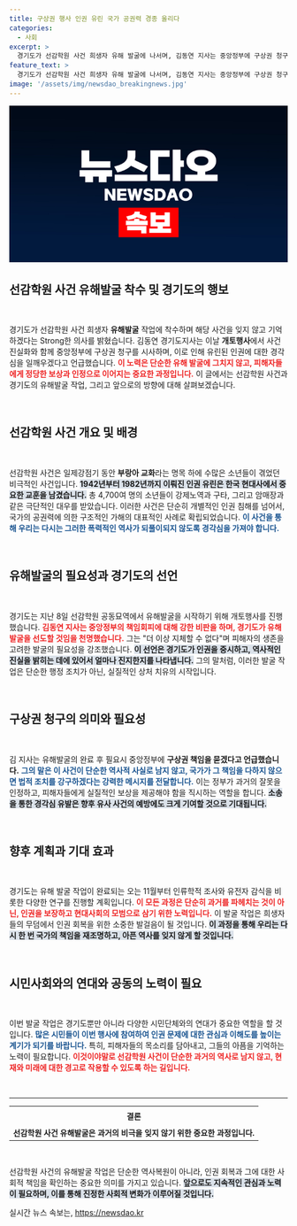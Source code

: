 ```yaml
---
title: 구상권 행사 인권 유린 국가 공권력 경종 울리다
categories:
  - 사회
excerpt: >
  경기도가 선감학원 사건 희생자 유해 발굴에 나서며, 김동연 지사는 중앙정부에 구상권 청구 가능성을 언급했습니다. 그는 국가의 책임을 강조하며 인권 회복을 위한 강력한 의지를 드러냈습니다. 클릭하여 자세히 알아보세요!
feature_text: >
  경기도가 선감학원 사건 희생자 유해 발굴에 나서며, 김동연 지사는 중앙정부에 구상권 청구 가능성을 언급했습니다. 그는 국가의 책임을 강조하며 인권 회복을 위한 강력한 의지를 드러냈습니다. 클릭하여 자세히 알아보세요!
image: '/assets/img/newsdao_breakingnews.jpg'
---
```


<p><img src="/assets/img/newsdao_breakingnews.jpg" alt="koreaapp 속보" /></p>

<h2 data-ke-size="size26">선감학원 사건 유해발굴 착수 및 경기도의 행보</h2>

<p data-ke-size="size16">&nbsp;</p>

<p>경기도가 선감학원 사건 희생자 <b>유해발굴</b> 작업에 착수하며 해당 사건을 잊지 않고 기억하겠다는 Strong한 의사를 밝혔습니다. 김동연 경기도지사는 이날 <strong>개토행사</strong>에서 사건 진실화와 함께 중앙정부에 구상권 청구를 시사하며, 이로 인해 유린된 인권에 대한 경각심을 일깨우겠다고 언급했습니다. <b><span style="color: #ee2323;">이 노력은 단순한 유해 발굴에 그치지 않고, 피해자들에게 정당한 보상과 인정으로 이어지는 중요한 과정입니다.</span></b> 이 글에서는 선감학원 사건과 경기도의 유해발굴 작업, 그리고 앞으로의 방향에 대해 살펴보겠습니다.</p>

<p data-ke-size="size16">&nbsp;</p>

<h2 data-ke-size="size26">선감학원 사건 개요 및 배경</h2>

<p data-ke-size="size16">&nbsp;</p>

<p>선감학원 사건은 일제강점기 동안 <strong>부랑아 교화</strong>라는 명목 하에 수많은 소년들이 겪었던 비극적인 사건입니다. <b><span style="background-color: #21538527;">1942년부터 1982년까지 이뤄진 인권 유린은 한국 현대사에서 중요한 교훈을 남겼습니다.</span></b> 총 4,700여 명의 소년들이 강제노역과 구타, 그리고 암매장과 같은 극단적인 대우를 받았습니다. 이러한 사건은 단순히 개별적인 인권 침해를 넘어서, 국가의 공권력에 의한 구조적인 가해의 대표적인 사례로 확립되었습니다. <b><span style="color: #1a5490;">이 사건을 통해 우리는 다시는 그러한 폭력적인 역사가 되풀이되지 않도록 경각심을 가져야 합니다.</span></b></p>

<p data-ke-size="size16">&nbsp;</p>

<h2 data-ke-size="size26">유해발굴의 필요성과 경기도의 선언</h2>

<p data-ke-size="size16">&nbsp;</p>

<p>경기도는 지난 8일 선감학원 공동묘역에서 유해발굴을 시작하기 위해 개토행사를 진행했습니다. <b><span style="color: #ee2323;">김동연 지사는 중앙정부의 책임회피에 대해 강한 비판을 하며, 경기도가 유해발굴을 선도할 것임을 천명했습니다.</span></b> 그는 "더 이상 지체할 수 없다"며 피해자의 생존을 고려한 발굴의 필요성을 강조했습니다. <b><span style="background-color: #21538527;">이 선언은 경기도가 인권을 중시하고, 역사적인 진실을 밝히는 데에 있어서 얼마나 진지한지를 나타냅니다.</span></b> 그의 말처럼, 이러한 발굴 작업은 단순한 행정 조치가 아닌, 실질적인 상처 치유의 시작입니다.</p>

<p data-ke-size="size16">&nbsp;</p>

<h2 data-ke-size="size26">구상권 청구의 의미와 필요성</h2>

<p data-ke-size="size16">&nbsp;</p>

<p>김 지사는 유해발굴의 완료 후 필요시 중앙정부에 <b>구상권 책임을 묻겠다고 언급했습니다.</b> <b><span style="color: #1a5490;">그의 말은 이 사건이 단순한 역사적 사실로 남지 않고, 국가가 그 책임을 다하지 않으면 법적 조치를 강구하겠다는 강력한 메시지를 전달합니다.</span></b> 이는 정부가 과거의 잘못을 인정하고, 피해자들에게 실질적인 보상을 제공해야 함을 직시하는 역할을 합니다. <b><span style="background-color: #21538527;">소송을 통한 경각심 유발은 향후 유사 사건의 예방에도 크게 기여할 것으로 기대됩니다.</span></b></p>

<p data-ke-size="size16">&nbsp;</p>

<h2 data-ke-size="size26">향후 계획과 기대 효과</h2>

<p data-ke-size="size16">&nbsp;</p>

<p>경기도는 유해 발굴 작업이 완료되는 오는 11월부터 인류학적 조사와 유전자 감식을 비롯한 다양한 연구를 진행할 계획입니다. <b><span style="color: #ee2323;">이 모든 과정은 단순히 과거를 파헤치는 것이 아닌, 인권을 보장하고 현대사회의 모범으로 삼기 위한 노력입니다.</span></b> 이 발굴 작업은 희생자들의 무덤에서 인권 회복을 위한 소중한 발걸음이 될 것입니다. <b><span style="background-color: #21538527;">이 과정을 통해 우리는 다시 한 번 국가의 책임을 재조명하고, 아픈 역사를 잊지 않게 할 것입니다.</span></b></p>

<p data-ke-size="size16">&nbsp;</p>

<h2 data-ke-size="size26">시민사회와의 연대와 공동의 노력이 필요</h2>

<p data-ke-size="size16">&nbsp;</p>

<p>이번 발굴 작업은 경기도뿐만 아니라 다양한 시민단체와의 연대가 중요한 역할을 할 것입니다. <b><span style="color: #1a5490;">많은 시민들이 이번 행사에 참여하여 인권 문제에 대한 관심과 이해도를 높이는 계기가 되기를 바랍니다.</span></b> 특히, 피해자들의 목소리를 담아내고, 그들의 아픔을 기억하는 노력이 필요합니다. <b><span style="color: #ee2323;">이것이야말로 선감학원 사건이 단순한 과거의 역사로 남지 않고, 현재와 미래에 대한 경고로 작용할 수 있도록 하는 길입니다.</span></b></p>

<p data-ke-size="size16">&nbsp;</p>

<hr>

<table style="width: 100%; border-collapse: collapse; border: none;">
    <tr>
        <td style="text-align: center; height: 30px;"><b>결론</b></td>
    </tr>
    <tr>
        <td style="text-align: center; height: 17px;"><b>선감학원 사건 유해발굴은 과거의 비극을 잊지 않기 위한 중요한 과정입니다.</b></td>
    </tr>
</table>

<p data-ke-size="size16">&nbsp;</p>

<p>선감학원 사건의 유해발굴 작업은 단순한 역사복원이 아니라, 인권 회복과 그에 대한 사회적 책임을 확인하는 중요한 의미를 가지고 있습니다. <b><span style="background-color: #21538527;">앞으로도 지속적인 관심과 노력이 필요하며, 이를 통해 진정한 사회적 변화가 이루어질 것입니다.</span></b></p>
실시간 뉴스 속보는, <a href="https://newsdao.kr" rel="dofollow">https://newsdao.kr</a>


